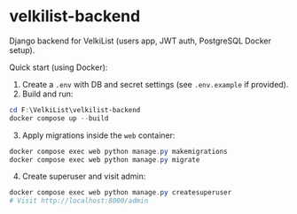 # velkilist-backend

Django backend for VelkiList (users app, JWT auth, PostgreSQL Docker setup).

Quick start (using Docker):

1. Create a `.env` with DB and secret settings (see `.env.example` if provided).
2. Build and run:

```powershell
cd F:\VelkiList\velkilist-backend
docker compose up --build
```

3. Apply migrations inside the `web` container:

```powershell
docker compose exec web python manage.py makemigrations
docker compose exec web python manage.py migrate
```

4. Create superuser and visit admin:

```powershell
docker compose exec web python manage.py createsuperuser
# Visit http://localhost:8000/admin
```

